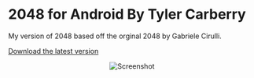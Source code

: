 2048 for Android
By Tyler Carberry
================

My version of 2048 based off the orginal 2048 by Gabriele Cirulli.

[Download the latest version](https://github.com/tytan34/2048-for-Android/blob/master/bin/App_2048.apk?raw=true)


<p align="center">
  <img src="http://i.imgur.com/KpB2heX.png" alt="Screenshot"/>
</p>
